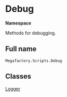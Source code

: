 # Debug
**Namespace**

Methods for debugging.

## Full name
`Megafactory.Scripts.Debug`

## Classes
[Logger](/API%20Reference/Debug/Logger)

